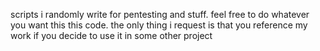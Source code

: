 scripts i randomly write for pentesting and stuff. feel free to do whatever you want this this code. the only thing i request is that you reference my work if you decide to use it in some other project
